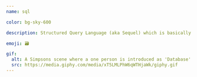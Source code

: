 ```yaml
---
name: sql

color: bg-sky-600

description: Structured Query Language (aka Sequel) which is basically a language used by databases.

emoji: 🗃

gif:
  alt: A Simpsons scene where a one person is introduced as 'Database' and the other one 'Lisa'.
  src: https://media.giphy.com/media/xT5LMLPhW6qWTHjaWk/giphy.gif
---
```

